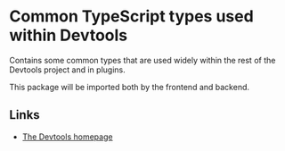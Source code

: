 # Common TypeScript types used within Devtools

Contains some common types that are used widely within the rest of the Devtools project and in plugins.

This package will be imported both by the frontend and backend.

## Links

- [The Devtools homepage](https://devtools.khulnasoft.com)
